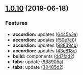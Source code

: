 <a name="1.0.10"></a>
## [1.0.10](https://github.com/MansoorBashaBellary/monorepo/compare/v1.0.41...v1.0.10) (2019-06-18)


### Features

* **accordion:** updates ([6445a3a](https://github.com/MansoorBashaBellary/monorepo/commit/6445a3a))
* **accordion:** updates ([f50e7c0](https://github.com/MansoorBashaBellary/monorepo/commit/f50e7c0))
* **accordion:** updates ([98839cb](https://github.com/MansoorBashaBellary/monorepo/commit/98839cb))
* **accordion:** updates ([43e818c](https://github.com/MansoorBashaBellary/monorepo/commit/43e818c))
* **build:** components ([dd7fad2](https://github.com/MansoorBashaBellary/monorepo/commit/dd7fad2))
* **tabs:** update ([968905a](https://github.com/MansoorBashaBellary/monorepo/commit/968905a))
* **tabs:** update ([30485d2](https://github.com/MansoorBashaBellary/monorepo/commit/30485d2))



